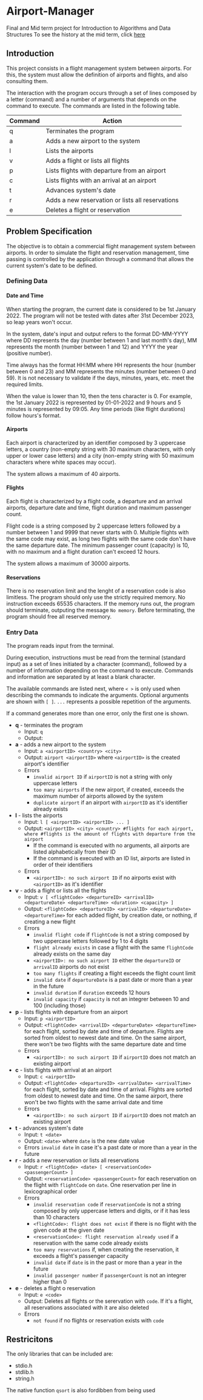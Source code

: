 
# Airport-Manager

Final and Mid term project for Introduction to Algorithms and Data Structures
To see the history at the mid term, click [here](https://github.com/dvntx/Airport-Manager/blob/4e36c8b3024a9433dbd607936ad817f23c4f603e/airportmanager.c)

## Introduction

This project consists in a flight management system between airports. For this, the system must allow the definition of airports and flights, and also consulting them.

The interaction with the program occurs through a set of lines composed by a letter (command) and a number of arguments that depends on the command to execute. The commands are listed in the following table.

|Command|Action|
|--|--|
|q|Terminates the program|
|a|Adds a new airport to the system|
|l|Lists the airports|
|v|Adds a flight or lists all flights
|p|Lists flights with departure from an airport|
|c|Lists flights with an arrival at an airport|
|t|Advances system's date
|r|Adds a new reservation or lists all reservations
|e|Deletes a flight or reservation

## Problem Specification

The objective is to obtain a commercial flight management system between airports. In order to simulate the flight and reservation management, time passing is controlled by the application through a command that allows the current system's date to be defined. 

### Defining Data
#### Date and Time
When starting the program, the current date is considered to be 1st January 2022. The program will not be tested with dates after 31st December 2023, so leap years won't occur.

In the system, date's input and output refers to the format DD-MM-YYYY where DD represents the day (number between 1 and last month's day), MM represents the month (number between 1 and 12) and YYYY the year (positive number).

Time always has the format HH:MM where HH represents the hour (number between 0 and 23) and MM represents the minutes (number between 0 and 59).
It is not necessary to validate if the days, minutes, years, etc. meet the required limits.

When the value is lower than 10, then the tens character is 0. For example, the 1st January 2022 is represented by 01-01-2022 and 9 hours and 5 minutes is represented by 09:05. Any time periods (like flight durations) follow hours's format.

#### Airports
Each airport is characterized by an identifier composed by 3 uppercase letters, a country (non-empty string with 30 maximum characters, with only upper or lower case letters) and a city (non-empty string with 50 maximum characters where white spaces may occur).

The system allows a maximum of 40 airports.

#### Flights
Each flight is characterized by a flight code, a departure and an arrival airports, departure date and time, flight duration and maximum passenger count.

Flight code is a string composed by 2 uppercase letters followed by a number between 1 and 9999 that never starts with 0. Multiple flights with the same code may exist, as long two flights with the same code don't have the same departure date. The minimum passenger count (capacity) is 10, with no maximum and a flight duration can't exceed 12 hours.

The system allows a maximum of 30000 airports.

#### Reservations

There is no reservation limit and the lenght of a reservation code is also limitless. The program should only use the strictly required memory. No instruction exceeds 65535 characters. If the memory runs out, the program should terminate, outputing the message `No memory`. Before terminating, the program should free all reserved memory.

### Entry Data
The program reads input from the terminal.

During execution, instructions must be read from the terminal (standard input) as a set of lines initiated by a character (command), followed by a number of information depending on the command to execute. Commands and information are separated by at least a blank character.

The available commands are listed next, where `< >` is only used when describing the commands to indicate the arguments. Optional arguments are shown with `[ ]`. `...` represents a possible repetition of the arguments.

If a command generates more than one error, only the first one is shown.

 - **q** - terminates the program
	 - Input: `q`
	 - Output: 
- **a** - adds a new airport to the system
	- Input: `a <airportID> <country> <city>`
	- Output: `airport <airportID>` where `<airportID>` is the created airport's identifier
	- Errors
		- `invalid airport ID` if `airportID` is not a string with only uppercase letters
		- `too many airports` if the new airport, if created, exceeds the maximum number of airports allowed by the system
		- `duplicate airport` if an airport with `airportID` as it's identifier already exists
- **l** - lists the airports
	- Input: `l [ <airportID> <airportID> ... ]`
	- Output: `<airportID> <city> <country> #flights for each airport, where #flights is the amount of flights with departure from the airport`
		- If the command is executed with no arguments, all airports are listed alphabetically from their ID
		- If the command is executed with an ID list, airports are listed in order of their identifiers
	- Errors
		- `<airportID>: no such airport ID` if no airports exist with `<airportID>` as it's identifier
- **v** - adds a flight or lists all the flights
	- Input: `v [ <flightCode> <departureID> <arrivalID> <departureDate> <departureTime> <duration> <capacity> ]`
	- Output: `<flightCode> <departureID> <arrivalID> <departureDate> <departureTime>` for each added flight, by creation date, or nothing, if creating a new flight
	- Errors
		- `invalid flight code` if `flightCode` is not a string composed by two uppercase letters followed by 1 to 4 digits
		- `flight already exists` in case a flight with the same `flightCode` already exists on the same day
		- `<airportID>: no such airport ID` either the `departureID` or `arrivalID` airports do not exist
		- `too many flights` if creating a flight exceeds the flight count limit
		- `invalid date` if `departureDate` is a past date or more than a year in the future
		- `invalid duration` if `duration` exceeds 12 hours
		- `invalid capacity` if `capacity` is not an integrer between 10 and 100 (including those)
- **p** - lists flights with departure from an airport
	- Input: `p <airportID>`
	- Output: `<flightCode> <arrivalID> <departureDate> <departureTime>` for each flight, sorted by date and time of departure. Flights are sorted from oldest to newest date and time. On the same airport, there won't be two flights with the same departure date and time
	- Errors
		- `<airportID>: no such airport ID` if `airportID` does not match an existing airport
- **c** - lists flights with arrival at an airport
	- Input: `c <airportID>`
	- Output: `<flightCode> <departureID> <arrivalDate> <arrivalTime>` for each flight, sorted by date and time of arrival. Flights are sorted from oldest to newest date and time. On the same airport, there won't be two flights with the same arrival date and time
	- Errors
		- `<airportID>: no such airport ID` if `airportID` does not match an existing airport
- **t** - advances system's date
	- Input: `t <date>`
	- Output: `<date>` where `date` is the new date value
	- Errors
		`invalid date` in case it's a past date or more than a year in the future
- **r** - adds a new reservation or lists all reservations
	- Input: `r <flightCode> <date> [ <reservationCode> <passengerCount> ]`
	- Output: `<reservationCode> <passengerCount>` for each reservation on the flight with `flightCode` on `date`. One reservation per line in lexicographical order
	- Errors
		- `invalid reservation code` if `reservationCode` is not a string composed by only uppercase letters and digits, or if it has less than 10 characters
		- `<flightCode>: flight does not exist` if there is no flight with the given code at the given date
		- `<reservationCode>: flight reservation already used` if a reservation with the same code already exists
		- `too many reservations` if, when creating the reservation, it exceeds a flight's passenger capacity
		- `invalid date` if `date` is in the past or more than a year in the future
		- `invalid passenger number` if `passengerCount` is not an integrer higher than 0
- **e** - deletes a flight o reservation
	- Input: `e <code>`
	- Output: Deletes all flights or the serervation with `code`. If it's a flight, all reservations associated with it are also deleted
	- Errors
		- `not found` if no flights or reservation exists with `code`

## Restricitons

The only libraries that can be included are:

- stdio.h
- stdlib.h
- string.h

The native function `qsort` is also fordibben from being used